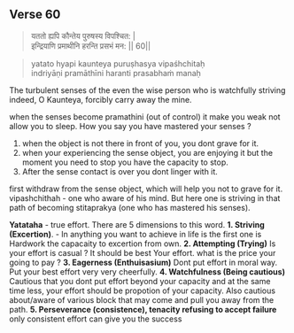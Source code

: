 ## Verse 60

> यततो ह्यपि कौन्तेय पुरुषस्य विपश्चित: |  
इन्द्रियाणि प्रमाथीनि हरन्ति प्रसभं मन: || 60||

>yatato hyapi kaunteya puruṣhasya vipaśhchitaḥ  
indriyāṇi pramāthīni haranti prasabhaṁ manaḥ

The turbulent senses of the even the wise person who is 
watchfully striving indeed, O Kaunteya, forcibly carry away the mine.  

when the senses become pramathini (out of control) it make you weak not allow you to sleep. How you say you have mastered your senses ? 
1. when the object is not there in front of you, you dont grave for it.
2. when your experiencing the sense object, you are enjoying it but the moment you need to stop you have the capacity to stop.
3. After the sense contact is over you dont linger with it.

first withdraw from the sense object, which will help you not to grave for it.  
vipashchithah - one who aware of his mind. But here one is striving in that path of becoming stitaprakya (one who has mastered his senses). 

**Yatataha** - true effort. There are 5 dimensions to this word. 
**1. Striving (Excertion)**. - In anything you want to achieve in life is the first one is Hardwork the capacaity to excertion from own. 
**2. Attempting (Trying)**  Is your effort is casual ? It should be best Your effort. what is the price your going to pay ? 
**3. Eagerness (Enthuisasium)** Dont put effort in moral way. Put your best effort very very cheerfully.
**4. Watchfulness (Being cautious)**  Cautious that you dont put effort beyond your capacity and at the same time less, your effort should be propotion of your capacity. Also cautious about/aware of various block that may come and pull you away from the path.
**5. Perseverance (consistence), tenacity refusing to accept failure**  only consistent effort can give you the success







<!--stackedit_data:
eyJoaXN0b3J5IjpbLTExNjA1MDE3MzAsMTE2NTQzOTg5OCw3Mj
E3NDYzNjYsLTEyMzA2ODY4MTgsLTM2NjYwNjA2NCwxMjc2MjY2
OTgxLDQ2MDQ1NjkzNiwtMTg4Nzc0OTI4MSwtMTIzMTAxNjIxN1
19
-->
